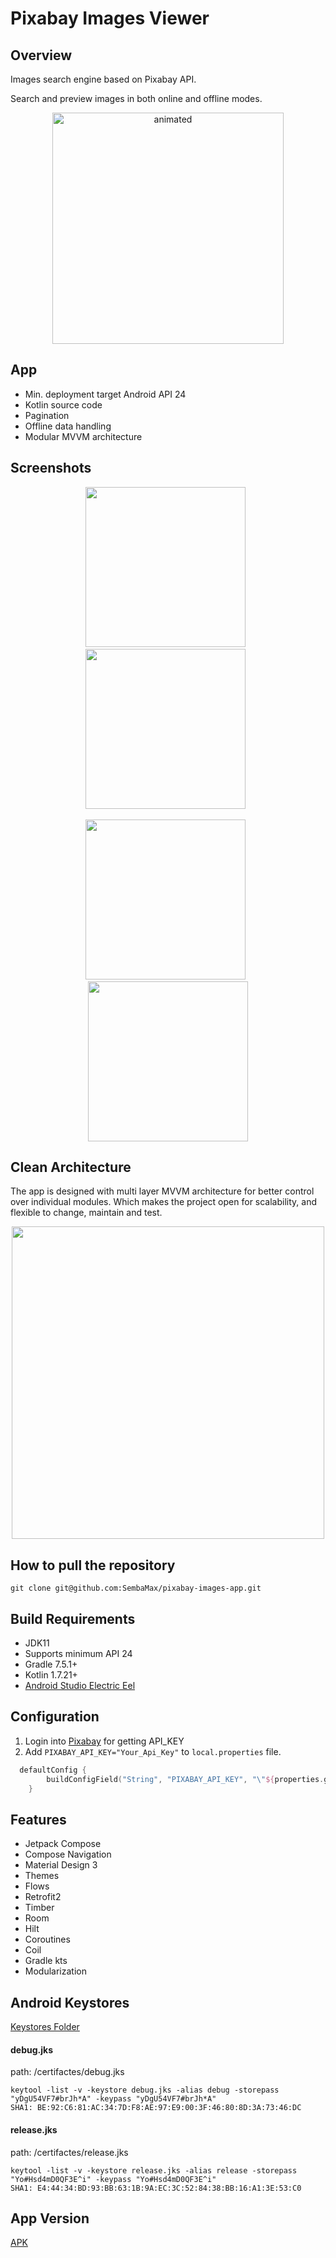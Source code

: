 # Pixabay Images Viewer

## Overview
Images search engine based on Pixabay API.

Search and preview images in both online and offline modes.


<p align="center">
  <img src="https://github.com/SembaMax/pixabay-images-app/blob/main/screenshots/pixabay-video.gif" alt="animated" width="370"/>
</p>



## App
* Min. deployment target Android API 24
* Kotlin source code
* Pagination
* Offline data handling
* Modular MVVM architecture


## Screenshots

<p align="center">
<img src="https://github.com/SembaMax/pixabay-images-app/blob/main/screenshots/main_light.jpg" width="256" />
&nbsp;
<img src="https://github.com/SembaMax/pixabay-images-app/blob/main/screenshots/detail_light.jpg" width="256" />
&nbsp;
</p>
  
<p align="center">
<img src="https://github.com/SembaMax/pixabay-images-app/blob/main/screenshots/main_dark.jpg" width="256" />
&nbsp;
<img src="https://github.com/SembaMax/pixabay-images-app/blob/main/screenshots/detail_dark.jpg" width="256" />
</p>



## Clean Architecture
The app is designed with multi layer MVVM architecture for better control over individual modules. Which makes the project open for scalability, and flexible to change, maintain and test.




<p align="center">
<img src="https://developer.android.com/static/topic/libraries/architecture/images/mad-arch-overview-ui.png" width="500" />
</p>


## How to pull the repository

	git clone git@github.com:SembaMax/pixabay-images-app.git
  

## Build Requirements

- JDK11
- Supports minimum API 24
- Gradle 7.5.1+
- Kotlin 1.7.21+
- [Android Studio Electric Eel](https://developer.android.com/studio/)

## Configuration

1. Login into [Pixabay](https://pixabay.com/api/docs/#api_search_images) for getting API_KEY
2. Add `PIXABAY_API_KEY="Your_Api_Key"` to `local.properties` file.

```kotlin
  defaultConfig {
        buildConfigField("String", "PIXABAY_API_KEY", "\"${properties.getProperty("PIXABAY_API_KEY")}\"")
    }
 ```


## Features

- Jetpack Compose
- Compose Navigation
- Material Design 3
- Themes
- Flows
- Retrofit2
- Timber
- Room
- Hilt
- Coroutines
- Coil
- Gradle kts
- Modularization


## Android Keystores

[Keystores Folder](https://github.com/SembaMax/pixabay-images-app/tree/main/certifactes)

#### debug.jks

path:  /certifactes/debug.jks

    keytool -list -v -keystore debug.jks -alias debug -storepass "yDgU54VF7#brJh*A" -keypass "yDgU54VF7#brJh*A" 
    SHA1: BE:92:C6:81:AC:34:7D:F8:AE:97:E9:00:3F:46:80:8D:3A:73:46:DC

#### release.jks

path:  /certifactes/release.jks

    keytool -list -v -keystore release.jks -alias release -storepass "Yo#Hsd4mD0QF3E^i" -keypass "Yo#Hsd4mD0QF3E^i"
    SHA1: E4:44:34:BD:93:BB:63:1B:9A:EC:3C:52:84:38:BB:16:A1:3E:53:C0
    
    
## App Version
[APK](https://github.com/SembaMax/pixabay-images-app/tree/main/apk)
    
